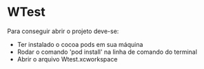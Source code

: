 # WTest

Para conseguir abrir o projeto deve-se:

- Ter instalado o cocoa pods em sua máquina
- Rodar o comando 'pod install' na linha de comando do terminal
- Abrir o arquivo Wtest.xcworkspace
